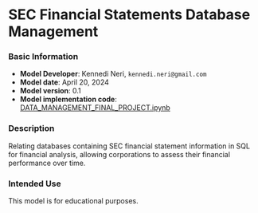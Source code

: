 #  SEC Financial Statements Database Management

### Basic Information

* **Model Developer**: Kennedi Neri, `kennedi.neri@gmail.com`
* **Model date**: April 20, 2024
* **Model version**: 0.1
* **Model implementation code**: [DATA_MANAGEMENT_FINAL_PROJECT.ipynb](https://github.com/kennedineri/data-management/blob/main/DATA_MANAGEMENT_FINAL_PROJECT.ipynb)


### Description
Relating databases containing SEC financial statement information in SQL for financial analysis, allowing corporations to assess their financial performance over time.

### Intended Use
This model is for educational purposes. 
